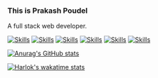 ### This is Prakash Poudel
  A full stack web developer.


<!-- Skills -->
[![Skills](https://github-profile-skills-one.vercel.app/skill?id=laravel&level=A&theme=dark)](https://github.com/stummk/github-profile-skills)
[![Skills](https://github-profile-skills-one.vercel.app/skill?id=react&level=A&theme=dark)](https://github.com/stummk/github-profile-skills)
[![Skills](https://github-profile-skills-one.vercel.app/skill?id=javascript&level=A&theme=dark)](https://github.com/stummk/github-profile-skills)
[![Skills](https://github-profile-skills-one.vercel.app/skill?id=typescript&level=B&theme=dark)](https://github.com/stummk/github-profile-skills)
[![Skills](https://github-profile-skills-one.vercel.app/skill?id=html&level=A&theme=dark)](https://github.com/stummk/github-profile-skills)
[![Skills](https://github-profile-skills-one.vercel.app/skill?id=css&level=A&theme=dark)](https://github.com/stummk/github-profile-skills)
<!-- Github Stats -->
[![Anurag's GitHub stats](https://github-readme-stats.vercel.app/api?username=parkashay&theme=dark)](https://github.com/anuraghazra/github-readme-stats)
<!-- End github stats -->

<!--START_SECTION:waka-->
[![Harlok's wakatime stats](https://github-readme-stats.vercel.app/api/wakatime?username=parkashay&theme=dark)](https://github.com/anuraghazra/github-readme-stats)
<!--END_SECTION:waka-->

<!--
**parkashay/parkashay** is a ✨ _special_ ✨ repository because its `README.md` (this file) appears on your GitHub profile.

Here are some ideas to get you started:

- 🔭 I’m currently working on ...
- 🌱 I’m currently learning ...
- 👯 I’m looking to collaborate on ...
- 🤔 I’m looking for help with ...
- 💬 Ask me about ...
- 📫 How to reach me: ...
- 😄 Pronouns: ...
- ⚡ Fun fact: ...
-->

